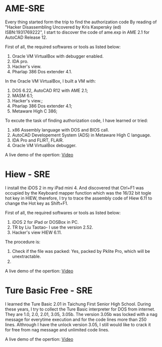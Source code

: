 # AME-SRE

Every thing started form the trip to find the authorization code
By reading of "Hacker Disassembling Uncovered by Kris Kaspersky (ed) ISBN:1931769222", I start to discover the code of ame.exp in AME 2.1 for AutoCAD Release 12.

First of all, the required softwares or tools as listed below:
1. Oracle VM VirtualBox with debugger enabled.
1. IDA pro.
1. Hacker's view.
1. Pharlap 386 Dos extender 4.1.

In the Oracle VM VirtualBox, I built a VM with:
  1. DOS 6.22, AutoCAD R12 with AME 2.1;
  1. MASM 6.1;
  1. Hacker's view.;
  1. Pharlap 386 Dos extender 4.1;
  1. Metaware High C 386;

To excute the task of finding authorization code, I have learned or tried:
  1. x86 Assembly language with DOS and BIOS call.
  1. AutoCAD Developement System (ADS) in Metaware High C language.
  1. IDA Pro and FLIRT, FLAIR.
  1. Oracle VM VirtualBox debugger.

A live demo of the opertion: [Video](https://youtu.be/256guFYcyAA)

# Hiew - SRE

I install the iDOS 2 in my iPad mini 4. And discovered that Ctrl+F1 was occupied by the Keyboard mapper function which was the 16/32 bit togle hot key in HIEW, therefore, I try to trace the assembly code of Hiew 6.11 to change the Hot key as Shift+F1. 

First of all, the required softwares or tools as listed below:
1. iDOS 2 for iPad or DOSBox in PC.
1. TR by Liu Taotao- I use the version 2.52.
1. Hacker's view HIEW 6.11.

The procedure is:

  1. Check if the file was packed: Yes, packed by Pklite Pro, which will be unextractable.
  1. 

A live demo of the opertion: [Video](https://youtu.be/256guFYcyAA)


# Ture Basic Free - SRE

I learned the Ture Basic 2.01 in Taichung First Senior High School. During these years, I try to collect the Ture Basic interpreter for DOS  from internet. They are 1.0, 2.0, 2.01, 3.05, 3.05b.
The version 3.05b was locked with a nag message for everytime execution and for the code lines more than 250 lines. Althrough I have the unlock version 3.05, I still would like to crack it for free from nag message and unlimited code lines.

A live demo of the opertion: [Video](https://youtu.be/256guFYcyAA)

